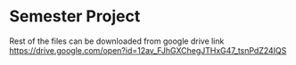 # Semester Project
Rest of the files can be downloaded from google drive link
https://drive.google.com/open?id=12av_FJhGXChegJTHxG47_tsnPdZ24IQS
